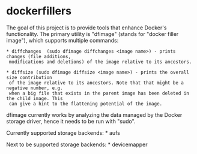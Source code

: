 dockerfillers
=============

The goal of this project is to provide tools that enhance Docker's functionality. The primary utility is "dfimage"
(stands for "docker filler image"), which supports multiple commands:

    * diffchanges  (sudo dfimage diffchanges <image name>) - prints changes (file additions,
     modifications and deletions) of the image relative to its ancestors.

    * diffsize (sudo dfimage diffsize <image name>) - prints the overall size contribution
     of the image relative to its ancestors. Note that that might be a negative number, e.g.
     when a big file that exists in the parent image has been deleted in the child image. This
     can give a hint to the flattening potential of the image.


dfimage currently works by analyzing the data managed by the Docker storage driver, hence it needs to be run with "sudo".

Currently supported storage backends:
    * aufs

Next to be supported storage backends:
    * devicemapper
